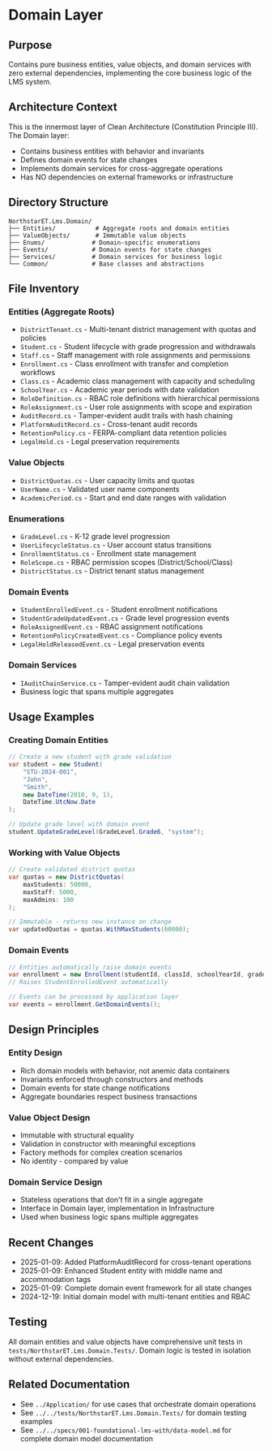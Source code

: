 # Domain Layer

## Purpose
Contains pure business entities, value objects, and domain services with zero external dependencies, implementing the core business logic of the LMS system.

## Architecture Context
This is the innermost layer of Clean Architecture (Constitution Principle III). The Domain layer:
- Contains business entities with behavior and invariants
- Defines domain events for state changes  
- Implements domain services for cross-aggregate operations
- Has NO dependencies on external frameworks or infrastructure

## Directory Structure
```
NorthstarET.Lms.Domain/
├── Entities/           # Aggregate roots and domain entities
├── ValueObjects/       # Immutable value objects
├── Enums/             # Domain-specific enumerations
├── Events/            # Domain events for state changes
├── Services/          # Domain services for business logic
└── Common/            # Base classes and abstractions
```

## File Inventory

### Entities (Aggregate Roots)
- `DistrictTenant.cs` - Multi-tenant district management with quotas and policies
- `Student.cs` - Student lifecycle with grade progression and withdrawals
- `Staff.cs` - Staff management with role assignments and permissions
- `Enrollment.cs` - Class enrollment with transfer and completion workflows
- `Class.cs` - Academic class management with capacity and scheduling
- `SchoolYear.cs` - Academic year periods with date validation
- `RoleDefinition.cs` - RBAC role definitions with hierarchical permissions
- `RoleAssignment.cs` - User role assignments with scope and expiration
- `AuditRecord.cs` - Tamper-evident audit trails with hash chaining
- `PlatformAuditRecord.cs` - Cross-tenant audit records
- `RetentionPolicy.cs` - FERPA-compliant data retention policies
- `LegalHold.cs` - Legal preservation requirements

### Value Objects
- `DistrictQuotas.cs` - User capacity limits and quotas
- `UserName.cs` - Validated user name components
- `AcademicPeriod.cs` - Start and end date ranges with validation

### Enumerations
- `GradeLevel.cs` - K-12 grade level progression
- `UserLifecycleStatus.cs` - User account status transitions
- `EnrollmentStatus.cs` - Enrollment state management
- `RoleScope.cs` - RBAC permission scopes (District/School/Class)
- `DistrictStatus.cs` - District tenant status management

### Domain Events
- `StudentEnrolledEvent.cs` - Student enrollment notifications
- `StudentGradeUpdatedEvent.cs` - Grade level progression events
- `RoleAssignedEvent.cs` - RBAC assignment notifications
- `RetentionPolicyCreatedEvent.cs` - Compliance policy events
- `LegalHoldReleasedEvent.cs` - Legal preservation events

### Domain Services
- `IAuditChainService.cs` - Tamper-evident audit chain validation
- Business logic that spans multiple aggregates

## Usage Examples

### Creating Domain Entities
```csharp
// Create a new student with grade validation
var student = new Student(
    "STU-2024-001",
    "John",  
    "Smith",
    new DateTime(2010, 9, 1),
    DateTime.UtcNow.Date
);

// Update grade level with domain event
student.UpdateGradeLevel(GradeLevel.Grade6, "system");
```

### Working with Value Objects
```csharp
// Create validated district quotas
var quotas = new DistrictQuotas(
    maxStudents: 50000,
    maxStaff: 5000, 
    maxAdmins: 100
);

// Immutable - returns new instance on change
var updatedQuotas = quotas.WithMaxStudents(60000);
```

### Domain Events
```csharp
// Entities automatically raise domain events
var enrollment = new Enrollment(studentId, classId, schoolYearId, gradeLevel, DateTime.UtcNow);
// Raises StudentEnrolledEvent automatically

// Events can be processed by application layer
var events = enrollment.GetDomainEvents();
```

## Design Principles

### Entity Design
- Rich domain models with behavior, not anemic data containers
- Invariants enforced through constructors and methods
- Domain events for state change notifications
- Aggregate boundaries respect business transactions

### Value Object Design  
- Immutable with structural equality
- Validation in constructor with meaningful exceptions
- Factory methods for complex creation scenarios
- No identity - compared by value

### Domain Service Design
- Stateless operations that don't fit in a single aggregate
- Interface in Domain layer, implementation in Infrastructure
- Used when business logic spans multiple aggregates

## Recent Changes
- 2025-01-09: Added PlatformAuditRecord for cross-tenant operations
- 2025-01-09: Enhanced Student entity with middle name and accommodation tags
- 2025-01-09: Complete domain event framework for all state changes
- 2024-12-19: Initial domain model with multi-tenant entities and RBAC

## Testing
All domain entities and value objects have comprehensive unit tests in `tests/NorthstarET.Lms.Domain.Tests/`. Domain logic is tested in isolation without external dependencies.

## Related Documentation
- See `../Application/` for use cases that orchestrate domain operations
- See `../../tests/NorthstarET.Lms.Domain.Tests/` for domain testing examples
- See `../../specs/001-foundational-lms-with/data-model.md` for complete domain model documentation